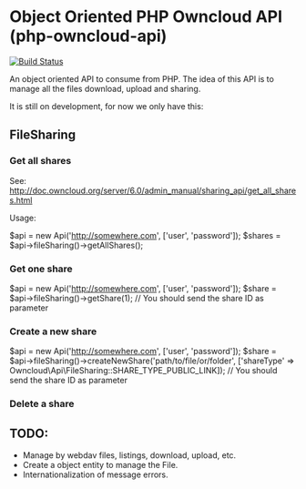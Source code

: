# Object Oriented PHP Owncloud API (php-owncloud-api)

[![Build Status](https://travis-ci.org/gpilla/php-owncloud-api.svg?branch=master)](https://travis-ci.org/gpilla/php-owncloud-api)

An object oriented API to consume from PHP. The idea of this API is to manage all the files
download, upload and sharing.

It is still on development, for now we only have this:

## FileSharing

### Get all shares

See: http://doc.owncloud.org/server/6.0/admin_manual/sharing_api/get_all_shares.html

Usage:

$api = new Api('http://somewhere.com', ['user', 'password']);
$shares = $api->fileSharing()->getAllShares();

### Get one share

$api = new Api('http://somewhere.com', ['user', 'password']);
$share = $api->fileSharing()->getShare(1); // You should send the share ID as parameter

### Create a new share

$api = new Api('http://somewhere.com', ['user', 'password']);
$share = $api->fileSharing()->createNewShare('path/to/file/or/folder', ['shareType' => Owncloud\Api\FileSharing::SHARE_TYPE_PUBLIC_LINK]); // You should send the share ID as parameter

### Delete a share

## TODO:

* Manage by webdav files, listings, download, upload, etc.
* Create a object entity to manage the File.
* Internationalization of message errors.
